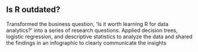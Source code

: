 ## Is R outdated?
Transformed the business question, 'Is it worth learning R for data analytics?' into a series of research questions. Applied decision trees, logistic regression, and descriptive statistics to analyze the data and shared the findings in an infographic to clearly communicate the insights

